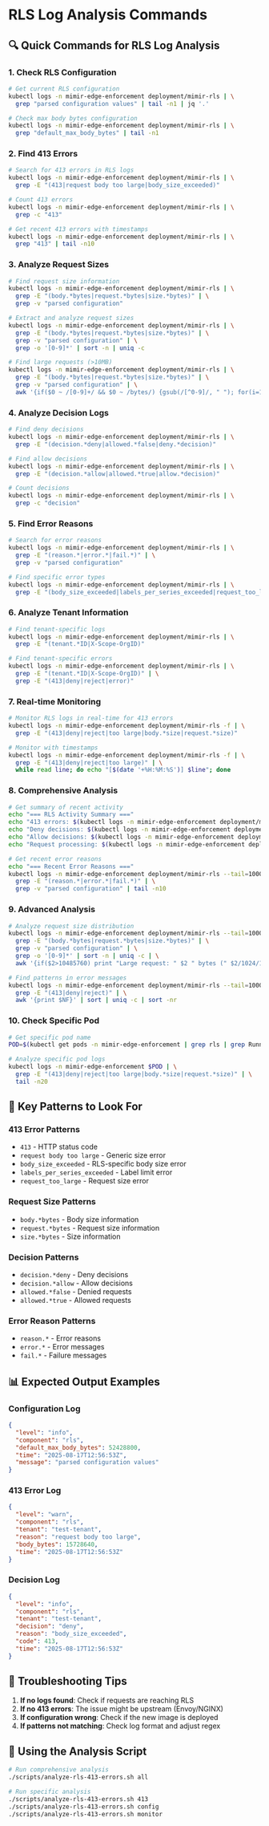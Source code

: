 # RLS Log Analysis Commands

## 🔍 **Quick Commands for RLS Log Analysis**

### **1. Check RLS Configuration**
```bash
# Get current RLS configuration
kubectl logs -n mimir-edge-enforcement deployment/mimir-rls | \
  grep "parsed configuration values" | tail -n1 | jq '.'

# Check max body bytes configuration
kubectl logs -n mimir-edge-enforcement deployment/mimir-rls | \
  grep "default_max_body_bytes" | tail -n1
```

### **2. Find 413 Errors**
```bash
# Search for 413 errors in RLS logs
kubectl logs -n mimir-edge-enforcement deployment/mimir-rls | \
  grep -E "(413|request body too large|body_size_exceeded)"

# Count 413 errors
kubectl logs -n mimir-edge-enforcement deployment/mimir-rls | \
  grep -c "413"

# Get recent 413 errors with timestamps
kubectl logs -n mimir-edge-enforcement deployment/mimir-rls | \
  grep "413" | tail -n10
```

### **3. Analyze Request Sizes**
```bash
# Find request size information
kubectl logs -n mimir-edge-enforcement deployment/mimir-rls | \
  grep -E "(body.*bytes|request.*bytes|size.*bytes)" | \
  grep -v "parsed configuration"

# Extract and analyze request sizes
kubectl logs -n mimir-edge-enforcement deployment/mimir-rls | \
  grep -E "(body.*bytes|request.*bytes|size.*bytes)" | \
  grep -v "parsed configuration" | \
  grep -o '[0-9]*' | sort -n | uniq -c

# Find large requests (>10MB)
kubectl logs -n mimir-edge-enforcement deployment/mimir-rls | \
  grep -E "(body.*bytes|request.*bytes|size.*bytes)" | \
  grep -v "parsed configuration" | \
  awk '{if($0 ~ /[0-9]+/ && $0 ~ /bytes/) {gsub(/[^0-9]/, " "); for(i=1;i<=NF;i++) if($i>10485760) print $0}}'
```

### **4. Analyze Decision Logs**
```bash
# Find deny decisions
kubectl logs -n mimir-edge-enforcement deployment/mimir-rls | \
  grep -E "(decision.*deny|allowed.*false|deny.*decision)"

# Find allow decisions
kubectl logs -n mimir-edge-enforcement deployment/mimir-rls | \
  grep -E "(decision.*allow|allowed.*true|allow.*decision)"

# Count decisions
kubectl logs -n mimir-edge-enforcement deployment/mimir-rls | \
  grep -c "decision"
```

### **5. Find Error Reasons**
```bash
# Search for error reasons
kubectl logs -n mimir-edge-enforcement deployment/mimir-rls | \
  grep -E "(reason.*|error.*|fail.*)" | \
  grep -v "parsed configuration"

# Find specific error types
kubectl logs -n mimir-edge-enforcement deployment/mimir-rls | \
  grep -E "(body_size_exceeded|labels_per_series_exceeded|request_too_large|parse_failed)"
```

### **6. Analyze Tenant Information**
```bash
# Find tenant-specific logs
kubectl logs -n mimir-edge-enforcement deployment/mimir-rls | \
  grep -E "(tenant.*ID|X-Scope-OrgID)"

# Find tenant-specific errors
kubectl logs -n mimir-edge-enforcement deployment/mimir-rls | \
  grep -E "(tenant.*ID|X-Scope-OrgID)" | \
  grep -E "(413|deny|reject|error)"
```

### **7. Real-time Monitoring**
```bash
# Monitor RLS logs in real-time for 413 errors
kubectl logs -n mimir-edge-enforcement deployment/mimir-rls -f | \
  grep -E "(413|deny|reject|too large|body.*size|request.*size)"

# Monitor with timestamps
kubectl logs -n mimir-edge-enforcement deployment/mimir-rls -f | \
  grep -E "(413|deny|reject|too large)" | \
  while read line; do echo "[$(date '+%H:%M:%S')] $line"; done
```

### **8. Comprehensive Analysis**
```bash
# Get summary of recent activity
echo "=== RLS Activity Summary ==="
echo "413 errors: $(kubectl logs -n mimir-edge-enforcement deployment/mimir-rls --tail=1000 | grep -c '413')"
echo "Deny decisions: $(kubectl logs -n mimir-edge-enforcement deployment/mimir-rls --tail=1000 | grep -c 'deny')"
echo "Allow decisions: $(kubectl logs -n mimir-edge-enforcement deployment/mimir-rls --tail=1000 | grep -c 'allow')"
echo "Request processing: $(kubectl logs -n mimir-edge-enforcement deployment/mimir-rls --tail=1000 | grep -c 'processing')"

# Get recent error reasons
echo "=== Recent Error Reasons ==="
kubectl logs -n mimir-edge-enforcement deployment/mimir-rls --tail=1000 | \
  grep -E "(reason.*|error.*|fail.*)" | \
  grep -v "parsed configuration" | tail -n10
```

### **9. Advanced Analysis**
```bash
# Analyze request size distribution
kubectl logs -n mimir-edge-enforcement deployment/mimir-rls --tail=1000 | \
  grep -E "(body.*bytes|request.*bytes|size.*bytes)" | \
  grep -v "parsed configuration" | \
  grep -o '[0-9]*' | sort -n | uniq -c | \
  awk '{if($2>10485760) print "Large request: " $2 " bytes (" $2/1024/1024 "MB) - " $1 " occurrences"}'

# Find patterns in error messages
kubectl logs -n mimir-edge-enforcement deployment/mimir-rls --tail=1000 | \
  grep -E "(413|deny|reject)" | \
  awk '{print $NF}' | sort | uniq -c | sort -nr
```

### **10. Check Specific Pod**
```bash
# Get specific pod name
POD=$(kubectl get pods -n mimir-edge-enforcement | grep rls | grep Running | head -n1 | awk '{print $1}')

# Analyze specific pod logs
kubectl logs -n mimir-edge-enforcement $POD | \
  grep -E "(413|deny|reject|too large|body.*size|request.*size)" | \
  tail -n20
```

## 🎯 **Key Patterns to Look For**

### **413 Error Patterns**
- `413` - HTTP status code
- `request body too large` - Generic size error
- `body_size_exceeded` - RLS-specific body size error
- `labels_per_series_exceeded` - Label limit error
- `request_too_large` - Request size error

### **Request Size Patterns**
- `body.*bytes` - Body size information
- `request.*bytes` - Request size information
- `size.*bytes` - Size information

### **Decision Patterns**
- `decision.*deny` - Deny decisions
- `decision.*allow` - Allow decisions
- `allowed.*false` - Denied requests
- `allowed.*true` - Allowed requests

### **Error Reason Patterns**
- `reason.*` - Error reasons
- `error.*` - Error messages
- `fail.*` - Failure messages

## 📊 **Expected Output Examples**

### **Configuration Log**
```json
{
  "level": "info",
  "component": "rls",
  "default_max_body_bytes": 52428800,
  "time": "2025-08-17T12:56:53Z",
  "message": "parsed configuration values"
}
```

### **413 Error Log**
```json
{
  "level": "warn",
  "component": "rls",
  "tenant": "test-tenant",
  "reason": "request body too large",
  "body_bytes": 15728640,
  "time": "2025-08-17T12:56:53Z"
}
```

### **Decision Log**
```json
{
  "level": "info",
  "component": "rls",
  "tenant": "test-tenant",
  "decision": "deny",
  "reason": "body_size_exceeded",
  "code": 413,
  "time": "2025-08-17T12:56:53Z"
}
```

## 🚨 **Troubleshooting Tips**

1. **If no logs found**: Check if requests are reaching RLS
2. **If no 413 errors**: The issue might be upstream (Envoy/NGINX)
3. **If configuration wrong**: Check if the new image is deployed
4. **If patterns not matching**: Check log format and adjust regex

## 🔧 **Using the Analysis Script**

```bash
# Run comprehensive analysis
./scripts/analyze-rls-413-errors.sh all

# Run specific analysis
./scripts/analyze-rls-413-errors.sh 413
./scripts/analyze-rls-413-errors.sh config
./scripts/analyze-rls-413-errors.sh monitor
```
